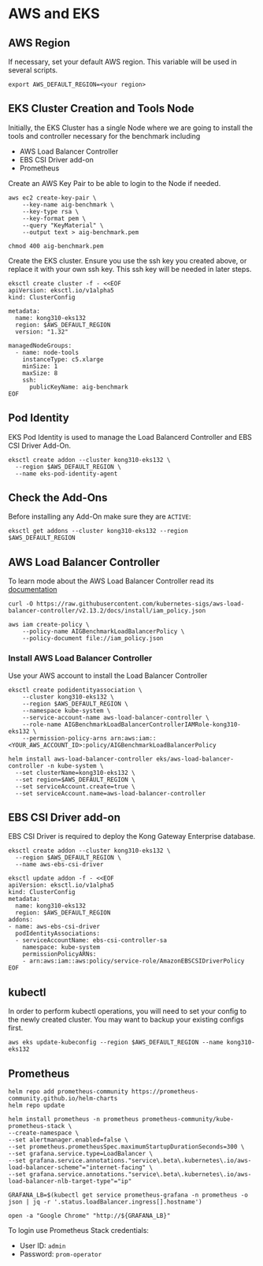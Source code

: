 # AWS and EKS

## AWS Region
If necessary, set your default AWS region. This variable will be used in several scripts.

```
export AWS_DEFAULT_REGION=<your region>
```

## EKS Cluster Creation and Tools Node

Initially, the EKS Cluster has a single Node where we are going to install the tools and controller necessary for the benchmark including
* AWS Load Balancer Controller
* EBS CSI Driver add-on
* Prometheus

Create an AWS Key Pair to be able to login to the Node if needed.

```
aws ec2 create-key-pair \
    --key-name aig-benchmark \
    --key-type rsa \
    --key-format pem \
    --query "KeyMaterial" \
    --output text > aig-benchmark.pem

chmod 400 aig-benchmark.pem
```

Create the EKS cluster. Ensure you use the ssh key you created above, or replace it with your own ssh key. This ssh key will be needed in later steps.

```
eksctl create cluster -f - <<EOF
apiVersion: eksctl.io/v1alpha5
kind: ClusterConfig

metadata:
  name: kong310-eks132
  region: $AWS_DEFAULT_REGION
  version: "1.32"

managedNodeGroups:
  - name: node-tools
    instanceType: c5.xlarge
    minSize: 1
    maxSize: 8
    ssh:
      publicKeyName: aig-benchmark
EOF
```



## Pod Identity

EKS Pod Identity is used to manage the Load Balancerd Controller and EBS CSI Driver Add-On.

```
eksctl create addon --cluster kong310-eks132 \
  --region $AWS_DEFAULT_REGION \
  --name eks-pod-identity-agent
```

## Check the Add-Ons

Before installing any Add-On make sure they are ``ACTIVE``:

```
eksctl get addons --cluster kong310-eks132 --region $AWS_DEFAULT_REGION
```


## AWS Load Balancer Controller

To learn mode about the AWS Load Balancer Controller read its [documentation](https://kubernetes-sigs.github.io/aws-load-balancer-controller/latest/)


```
curl -O https://raw.githubusercontent.com/kubernetes-sigs/aws-load-balancer-controller/v2.13.2/docs/install/iam_policy.json
```

```
aws iam create-policy \
    --policy-name AIGBenchmarkLoadBalancerPolicy \
    --policy-document file://iam_policy.json
```


### Install AWS Load Balancer Controller

Use your AWS account to install the Load Balancer Controller

```
eksctl create podidentityassociation \
    --cluster kong310-eks132 \
    --region $AWS_DEFAULT_REGION \
    --namespace kube-system \
    --service-account-name aws-load-balancer-controller \
    --role-name AIGBenchmarkLoadBalancerControllerIAMRole-kong310-eks132 \
    --permission-policy-arns arn:aws:iam::<YOUR_AWS_ACCOUNT_ID>:policy/AIGBenchmarkLoadBalancerPolicy
```

```
helm install aws-load-balancer-controller eks/aws-load-balancer-controller -n kube-system \
  --set clusterName=kong310-eks132 \
  --set region=$AWS_DEFAULT_REGION \
  --set serviceAccount.create=true \
  --set serviceAccount.name=aws-load-balancer-controller
```


## EBS CSI Driver add-on

EBS CSI Driver is required to deploy the Kong Gateway Enterprise database.

```
eksctl create addon --cluster kong310-eks132 \
  --region $AWS_DEFAULT_REGION \
  --name aws-ebs-csi-driver
```

```
eksctl update addon -f - <<EOF
apiVersion: eksctl.io/v1alpha5
kind: ClusterConfig
metadata:
  name: kong310-eks132
  region: $AWS_DEFAULT_REGION
addons:
- name: aws-ebs-csi-driver
  podIdentityAssociations:
  - serviceAccountName: ebs-csi-controller-sa
    namespace: kube-system
    permissionPolicyARNs:
    - arn:aws:iam::aws:policy/service-role/AmazonEBSCSIDriverPolicy
EOF
```

## kubectl

In order to perform kubectl operations, you will need to set your config to the newly created cluster. You may want to backup your existing configs first.

```
aws eks update-kubeconfig --region $AWS_DEFAULT_REGION --name kong310-eks132
```

## Prometheus

````
helm repo add prometheus-community https://prometheus-community.github.io/helm-charts
helm repo update
````


```
helm install prometheus -n prometheus prometheus-community/kube-prometheus-stack \
--create-namespace \
--set alertmanager.enabled=false \
--set prometheus.prometheusSpec.maximumStartupDurationSeconds=300 \
--set grafana.service.type=LoadBalancer \
--set grafana.service.annotations."service\.beta\.kubernetes\.io/aws-load-balancer-scheme"="internet-facing" \
--set grafana.service.annotations."service\.beta\.kubernetes\.io/aws-load-balancer-nlb-target-type"="ip"
```

```
GRAFANA_LB=$(kubectl get service prometheus-grafana -n prometheus -o json | jq -r '.status.loadBalancer.ingress[].hostname')

open -a "Google Chrome" "http://${GRAFANA_LB}"
```

To login use Prometheus Stack credentials:
* User ID: ``admin``
* Password: ``prom-operator``
